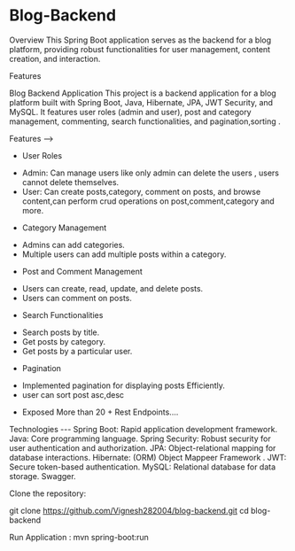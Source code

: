 # Blog-Backend
  Overview
This Spring Boot application serves as the backend for a blog platform, providing robust functionalities for user management, content creation, and interaction.

Features

Blog Backend Application
This project is a backend application for a blog platform built with Spring Boot, Java, Hibernate, JPA, JWT Security, and MySQL. 
It features user roles (admin and user), post and category management, commenting, search functionalities, and pagination,sorting .

Features --> 

 * User Roles
 - Admin: Can manage users like only admin can delete the users , users cannot delete themselves.
 - User: Can create posts,category, comment on posts, and browse content,can perform crud operations on post,comment,category and more.

 * Category Management
 - Admins can add categories.
 - Multiple users can add multiple posts within a category.

* Post and Comment Management
 - Users can create, read, update, and delete posts.
 - Users can comment on posts.

* Search Functionalities
- Search posts by title.
- Get posts by category.
- Get posts by a particular user.

* Pagination
 - Implemented pagination for displaying posts Efficiently.
- user can sort post asc,desc

 * Exposed More than 20 + Rest Endpoints.... 
 
Technologies ---
Spring Boot: Rapid application development framework.
Java: Core programming language.
Spring Security: Robust security for user authentication and authorization.
JPA: Object-relational mapping for database interactions.
Hibernate: (ORM) Object Mappeer Framework .
JWT: Secure token-based authentication.
MySQL: Relational database for data storage.
Swagger.

Clone the repository:

git clone https://github.com/Vignesh282004/blog-backend.git
cd blog-backend

Run Application :
mvn spring-boot:run 






